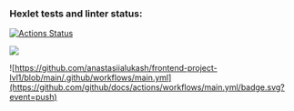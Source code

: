 ### Hexlet tests and linter status:
[![Actions Status](https://github.com/anastasiialukash/frontend-project-lvl1/workflows/hexlet-check/badge.svg)](https://github.com/anastasiialukash/frontend-project-lvl1/actions)

<a href="https://codeclimate.com/github/anastasiialukash/frontend-project-lvl1"><img src="https://api.codeclimate.com/v1/badges/a99a88d28ad37a79dbf6/maintainability" /></a>

![https://github.com/anastasiialukash/frontend-project-lvl1/blob/main/.github/workflows/main.yml](https://github.com/github/docs/actions/workflows/main.yml/badge.svg?event=push)
